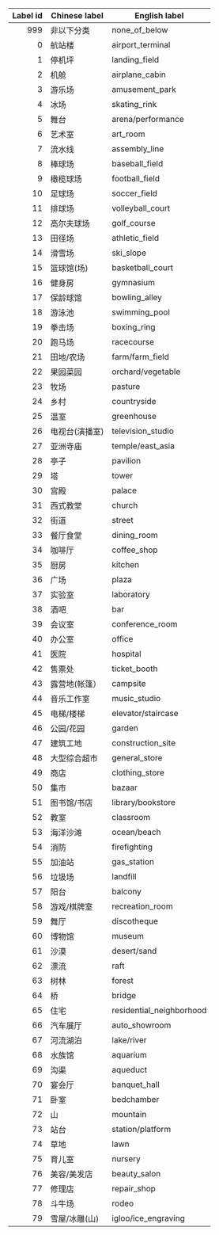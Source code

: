 | Label id | Chinese label | English label |
|   ---:   | ------------- | ------------- |
| 999 | 非以下分类 | none_of_below |
| 0 | 航站楼 | airport_terminal |
| 1 | 停机坪 | landing_field |
| 2 | 机舱 | airplane_cabin |
| 3 | 游乐场 | amusement_park |
| 4 | 冰场 | skating_rink |
| 5 | 舞台 | arena/performance |
| 6 | 艺术室 | art_room |
| 7 | 流水线 | assembly_line |
| 8 | 棒球场 | baseball_field |
| 9 | 橄榄球场 | football_field |
| 10 | 足球场 | soccer_field |
| 11 | 排球场 | volleyball_court |
| 12 | 高尔夫球场 | golf_course |
| 13 | 田径场 | athletic_field |
| 14 | 滑雪场 | ski_slope |
| 15 | 篮球馆(场) | basketball_court |
| 16 | 健身房 | gymnasium |
| 17 | 保龄球馆 | bowling_alley |
| 18 | 游泳池 | swimming_pool |
| 19 | 拳击场 | boxing_ring |
| 20 | 跑马场 | racecourse |
| 21 | 田地/农场 | farm/farm_field |
| 22 | 果园菜园 | orchard/vegetable |
| 23 | 牧场 | pasture |
| 24 | 乡村 | countryside |
| 25 | 温室 | greenhouse |
| 26 | 电视台(演播室) | television_studio |
| 27 | 亚洲寺庙 | temple/east_asia |
| 28 | 亭子 | pavilion |
| 29 | 塔 | tower |
| 30 | 宫殿 | palace |
| 31 | 西式教堂 | church |
| 32 | 街道 | street |
| 33 | 餐厅食堂 | dining_room |
| 34 | 咖啡厅 | coffee_shop |
| 35 | 厨房 | kitchen |
| 36 | 广场 | plaza |
| 37 | 实验室 | laboratory |
| 38 | 酒吧 | bar |
| 39 | 会议室 | conference_room |
| 40 | 办公室 | office |
| 41 | 医院 | hospital |
| 42 | 售票处 | ticket_booth |
| 43 | 露营地(帐篷） | campsite |
| 44 | 音乐工作室 | music_studio |
| 45 | 电梯/楼梯 | elevator/staircase |
| 46 | 公园/花园 | garden |
| 47 | 建筑工地 | construction_site |
| 48 | 大型综合超市 | general_store |
| 49 | 商店 | clothing_store |
| 50 | 集市 | bazaar |
| 51 | 图书馆/书店 | library/bookstore |
| 52 | 教室 | classroom |
| 53 | 海洋沙滩 | ocean/beach |
| 54 | 消防 | firefighting |
| 55 | 加油站 | gas_station |
| 56 | 垃圾场 | landfill |
| 57 | 阳台 | balcony |
| 58 | 游戏/棋牌室 | recreation_room |
| 59 | 舞厅 | discotheque |
| 60 | 博物馆 | museum |
| 61 | 沙漠 | desert/sand |
| 62 | 漂流 | raft |
| 63 | 树林 | forest |
| 64 | 桥 | bridge |
| 65 | 住宅 | residential_neighborhood |
| 66 | 汽车展厅 | auto_showroom |
| 67 | 河流湖泊 | lake/river |
| 68 | 水族馆 | aquarium |
| 69 | 沟渠 | aqueduct |
| 70 | 宴会厅 | banquet_hall |
| 71 | 卧室 | bedchamber |
| 72 | 山 | mountain |
| 73 | 站台 | station/platform |
| 74 | 草地 | lawn |
| 75 | 育儿室 | nursery |
| 76 | 美容/美发店 | beauty_salon |
| 77 | 修理店 | repair_shop |
| 78 | 斗牛场 | rodeo |
| 79 | 雪屋/冰雕(山) | igloo/ice_engraving |

